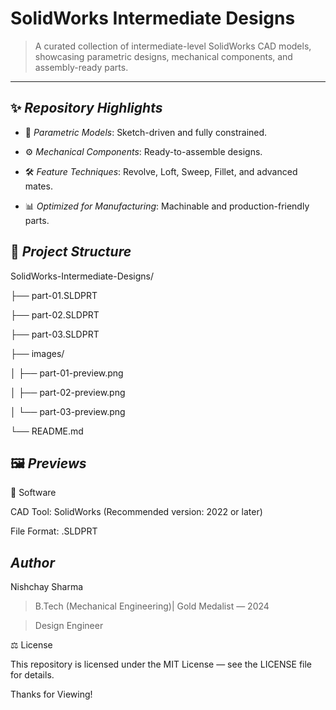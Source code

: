 # SolidWorks Intermediate Designs

> A curated collection of intermediate-level SolidWorks CAD models, showcasing parametric designs, mechanical components, and assembly-ready parts.


---

## ✨ *Repository Highlights*

- 📐 *Parametric Models*: Sketch-driven and fully constrained.

- ⚙ *Mechanical Components*: Ready-to-assemble designs.

- 🛠 *Feature Techniques*: Revolve, Loft, Sweep, Fillet, and advanced mates.

- 📊 *Optimized for Manufacturing*: Machinable and production-friendly parts.

## 📂 *Project Structure*


SolidWorks-Intermediate-Designs/

├── part-01.SLDPRT

├── part-02.SLDPRT

├── part-03.SLDPRT

├── images/

│   ├── part-01-preview.png

│   ├── part-02-preview.png

│   └── part-03-preview.png

└── README.md



## 🖼  *Previews*

🔧 Software

CAD Tool: SolidWorks (Recommended version: 2022 or later)

File Format: .SLDPRT


##  *Author*


Nishchay Sharma

>B.Tech (Mechanical Engineering)| Gold Medalist — 2024

>Design Engineer



⚖ License

This repository is licensed under the MIT License — see the LICENSE file for details.

Thanks for Viewing!
